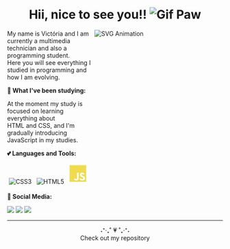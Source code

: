 <link rel="stylesheet" href="style.css" />

<h1 align="center">Hii, nice to see you!! <img src="https://i.ibb.co/KhKNC1g/zc-Xoe8rni-1.gif" alt="Gif Paw" height="32" /></h1>

<img align="right" src="https://user-images.githubusercontent.com/96449803/234378981-1491576d-bb4a-4baf-8095-18093a4458ac.svg" alt="SVG Animation" width="300" height="350">

My name is Victória and I am currently a multimedia technician and also a programming student.<Br>
Here you will see everything I studied in programming and how I am evolving.

**🌸 What I've been studying:**

At the moment my study is focused on learning everything about <br> HTML and CSS, and I'm gradually introducing JavaScript in my studies.

**💕 Languages and Tools:**

<p>
<img src="https://i.ibb.co/bLF1P6n/css-3.png" alt="CSS3" height="40" style="vertical-align:down; margin:4px"></a>
<img src="https://i.ibb.co/Ch4SDLV/html-1.png" alt="HTML5" height="40" style="vertical-align:down; margin:4px"></a>
<img src="https://raw.githubusercontent.com/devicons/devicon/master/icons/javascript/javascript-plain.svg" alt="JavaScript" height="40" style="vertical-align:down; margin:4px">
</p>

**🎀 Social Media:**

<div> 
  <a href="https://www.instagram.com/victoriamnx/" target="_blank" title="Ir para o Instagram - Go to Instagram"><img src="https://img.shields.io/badge/-Instagram-%23E4405F?style=for-the-badge&logo=instagram&logoColor=white" target="_blank"></a>
 <a href="" target="_blank" title="Ir para o Discord - Go to Discord"><img src="https://img.shields.io/badge/Discord-7289DA?style=for-the-badge&logo=discord&logoColor=white" target="_blank"></a> 
  <a href="https://www.linkedin.com/in/victoriamnx/" target="_blank" title="Ir para o LinkedIn - Go to LinkedIn"><img src="https://img.shields.io/badge/-LinkedIn-%230077B5?style=for-the-badge&logo=linkedin&logoColor=white" target="_blank"></a> 
</div>

---

<div align="center">˖⁺‧₊˚ 💗 ˚₊‧⁺˖ <br> Check out my repository</div>
